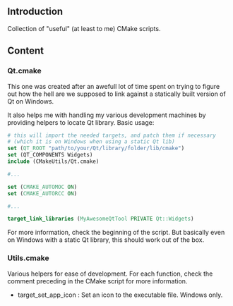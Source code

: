 Introduction
------------

Collection of "useful" (at least to me) CMake scripts.

Content
-------

### Qt.cmake

This one was created after an awefull lot of time spent on trying to figure out how the
hell are we supposed to link against a statically built version of Qt on Windows.

It also helps me with handling my various development machines by providing helpers to locate
Qt library. Basic usage:

```cmake
# this will import the needed targets, and patch them if necessary
# (which it is on Windows when using a static Qt lib)
set (QT_ROOT "path/to/your/Qt/library/folder/lib/cmake")
set (QT_COMPONENTS Widgets)
include (CMakeUtils/Qt.cmake)

#...

set (CMAKE_AUTOMOC ON)
set (CMAKE_AUTORCC ON)

#...

target_link_libraries (MyAwesomeQtTool PRIVATE Qt::Widgets)
```

For more information, check the beginning of the script. But basically even on Windows with a
static Qt library, this should work out of the box.

### Utils.cmake

Various helpers for ease of development. For each function, check the comment preceding in
the CMake script for more information.

- target_set_app_icon : Set an icon to the executable file. Windows only.
